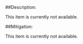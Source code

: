 ##Description:

This item is currently not available.



##Mitigation:

This item is currently not available.

